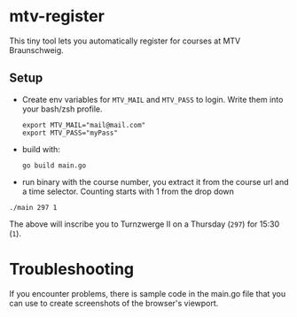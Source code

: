 # mtv-register
This tiny tool lets you automatically register for courses at MTV Braunschweig.

## Setup

* Create env variables for `MTV_MAIL` and `MTV_PASS` to login. Write them into your bash/zsh profile.

  ```
  export MTV_MAIL="mail@mail.com"
  export MTV_PASS="myPass"
  ```
* build with:

  ```
  go build main.go
  ```
 
* run binary with the course number, you extract it from the course url and a time selector. Counting starts with 1 from the drop down

 ```
 ./main 297 1
 ```
 The above will inscribe you to Turnzwerge II on a Thursday (`297`) for 15:30 (`1`).

# Troubleshooting

If you encounter problems, there is sample code in the main.go file that you can use to create screenshots of the browser's viewport.
